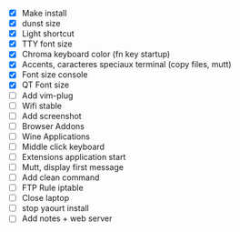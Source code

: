 - [x] Make install
- [x] dunst size
- [x] Light shortcut
- [x] TTY font size
- [x] Chroma keyboard color (fn key startup)
- [x] Accents, caracteres speciaux terminal (copy files, mutt)
- [x] Font size console
- [x] QT Font size
- [ ] Add vim-plug
- [ ] Wifi stable
- [ ] Add screenshot
- [ ] Browser Addons
- [ ] Wine Applications
- [ ] Middle click keyboard
- [ ] Extensions application start
- [ ] Mutt, display first message
- [ ] Add clean command
- [ ] FTP Rule iptable
- [ ] Close laptop
- [ ] stop yaourt install
- [ ] Add notes + web server
